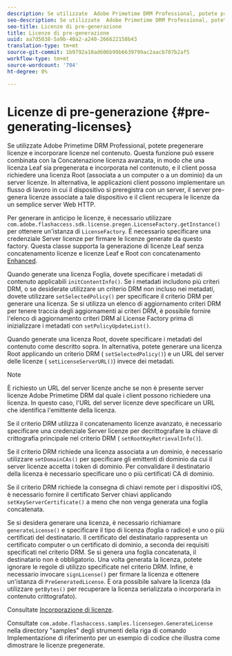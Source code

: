 ```yaml
---
description: Se utilizzate  Adobe Primetime DRM Professional, potete pregenerare licenze e incorporare licenze nel contenuto. Questa funzione può essere combinata con la Concatenazione licenza avanzata, in modo che una licenza Leaf sia pregenerata e incorporata nel contenuto, e il client possa richiedere una licenza Root (associata a un computer o a un dominio) da un server licenze. In alternativa, le applicazioni client possono implementare un flusso di lavoro in cui il dispositivo si preregistra con un server, il server pre-genera licenze associate a tale dispositivo e il client recupera le licenze da un semplice server Web HTTP.
seo-description: Se utilizzate  Adobe Primetime DRM Professional, potete pregenerare licenze e incorporare licenze nel contenuto. Questa funzione può essere combinata con la Concatenazione licenza avanzata, in modo che una licenza Leaf sia pregenerata e incorporata nel contenuto, e il client possa richiedere una licenza Root (associata a un computer o a un dominio) da un server licenze. In alternativa, le applicazioni client possono implementare un flusso di lavoro in cui il dispositivo si preregistra con un server, il server pre-genera licenze associate a tale dispositivo e il client recupera le licenze da un semplice server Web HTTP.
seo-title: Licenze di pre-generazione
title: Licenze di pre-generazione
uuid: aa7d5038-5a9b-40a2-a240-266622158b43
translation-type: tm+mt
source-git-commit: 1b9792a10ad606b99b6639799ac2aacb707b2af5
workflow-type: tm+mt
source-wordcount: '704'
ht-degree: 0%

---
```



# Licenze di pre-generazione {#pre-generating-licenses}

Se utilizzate  Adobe Primetime DRM Professional, potete pregenerare licenze e incorporare licenze nel contenuto. Questa funzione può essere combinata con la Concatenazione licenza avanzata, in modo che una licenza Leaf sia pregenerata e incorporata nel contenuto, e il client possa richiedere una licenza Root (associata a un computer o a un dominio) da un server licenze. In alternativa, le applicazioni client possono implementare un flusso di lavoro in cui il dispositivo si preregistra con un server, il server pre-genera licenze associate a tale dispositivo e il client recupera le licenze da un semplice server Web HTTP.

Per generare in anticipo le licenze, è necessario utilizzare `com.adobe.flashaccess.sdk.license.pregen.LicenseFactory.getInstance()` per ottenere un&#39;istanza di `LicenseFactory`. È necessario specificare una credenziale Server licenze per firmare le licenze generate da questo factory. Questa classe supporta la generazione di licenze Leaf senza concatenamento licenze e licenze Leaf e Root con concatenamento [Enhanced](../../protecting-content/implementing-the-license-server/license-chaining/gen-enhanced-license-chaining.md).

Quando generate una licenza Foglia, dovete specificare i metadati di contenuto applicabili `initContentInfo()`. Se i metadati includono più criteri DRM, o se desiderate utilizzare un criterio DRM non incluso nei metadati, dovete utilizzare `setSelectedPolicy()` per specificare il criterio DRM per generare una licenza. Se si utilizza un elenco di aggiornamento criteri DRM per tenere traccia degli aggiornamenti ai criteri DRM, è possibile fornire l&#39;elenco di aggiornamento criteri DRM al License Factory prima di inizializzare i metadati con `setPolicyUpdateList()`.

Quando generate una licenza Root, dovete specificare i metadati del contenuto come descritto sopra. In alternativa, potete generare una licenza Root applicando un criterio DRM ( `setSelectedPolicy()`) e un URL del server delle licenze ( `setLicenseServerURL()`) invece dei metadati.

>[!NOTE]
>
>È richiesto un URL del server licenze anche se non è presente  server licenze Adobe Primetime DRM dal quale i client possono richiedere una licenza. In questo caso, l&#39;URL del server licenze deve specificare un URL che identifica l&#39;emittente della licenza.

Se il criterio DRM utilizza il concatenamento licenze avanzato, è necessario specificare una credenziale Server licenze per decrittografare la chiave di crittografia principale nel criterio DRM ( `setRootKeyRetrievalInfo()`).

Se il criterio DRM richiede una licenza associata a un dominio, è necessario utilizzare `setDomainCAs()` per specificare gli emittenti di dominio da cui il server licenze accetta i token di dominio. Per convalidare il destinatario della licenza è necessario specificare uno o più certificati CA di dominio.

Se il criterio DRM richiede la consegna di chiavi remote per i dispositivi iOS, è necessario fornire il certificato Server chiavi applicando `setKeyServerCertificate()` a meno che non venga generata una foglia concatenata.

Se si desidera generare una licenza, è necessario richiamare `generateLicense()` e specificare il tipo di licenza (foglia o radice) e uno o più certificati del destinatario. Il certificato del destinatario rappresenta un certificato computer o un certificato di dominio, a seconda dei requisiti specificati nel criterio DRM. Se si genera una foglia concatenata, il destinatario non è obbligatorio. Una volta generata la licenza, potete ignorare le regole di utilizzo specificate nel criterio DRM. Infine, è necessario invocare `signLicense()` per firmare la licenza e ottenere un&#39;istanza di `PreGeneratedLicense`. È ora possibile salvare la licenza (da utilizzare `getBytes()` per recuperare la licenza serializzata o incorporarla in contenuto crittografato).

Consultate [Incorporazione di licenze](../../protecting-content/pre-generating-and-embedded-licenses/embedding-licenses.md).

Consultate `com.adobe.flashaccess.samples.licensegen.GenerateLicense` nella directory &quot;samples&quot; degli strumenti della riga di comando Implementazione di riferimento per un esempio di codice che illustra come dimostrare le licenze pregenerate.
